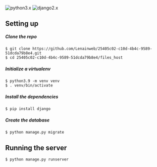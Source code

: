 
![python3.x](https://img.shields.io/badge/python-3.x-brightgreen.svg) ![django2.x](https://img.shields.io/badge/%20Django-2.0.1-green.svg)

## Setting up

##### Clone the repo

```
$ git clone https://github.com/Lenainweb/25405c02-c10d-4b4c-9589-51dcda79b8e4.git
$ cd 25405c02-c10d-4b4c-9589-51dcda79b8e4/files_host
```

##### Initialize a virtualenv

```
$ python3.9 -m venv venv
$ . venv/bin/activate
```

##### Install the dependencies

```
$ pip install django 
```

##### Create the database

```
$ python manage.py migrate
```

## Running the server

```
$ python manage.py runserver
```


